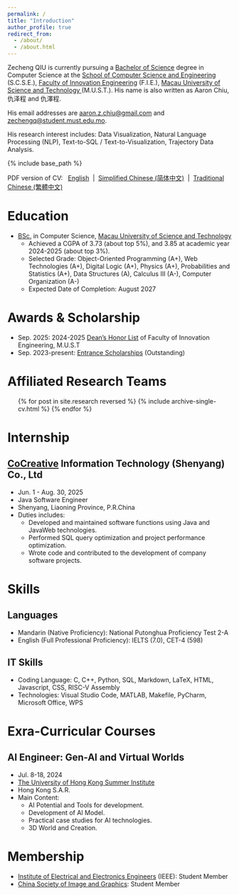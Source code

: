 ```yaml
---
permalink: /
title: "Introduction"
author_profile: true
redirect_from: 
  - /about/
  - /about.html
---
```


Zecheng QIU is currently pursuing a [Bachelor of Science](https://fie.must.edu.mo/id-1439/program/view/id-211.html?locale=en_US) degree in Computer Science at the [School of Computer Science and Engineering](https://fie.must.edu.mo/page/id-1434.html?locale=en_US) (S.C.S.E.), [Faculty of Innovation Engineering](https://fie.must.edu.mo/index.html?locale=en_US) (F.I.E.), [Macau University of Science and Technology ](https://www.must.edu.mo/index.html?locale=en_US) (M.U.S.T.). His name is also written as Aaron Chiu, 仇泽程 and 仇澤程.

His email addresses are [aaron.z.chiu@gmail.com](aaron.z.chiu@gmail.com) and [zechengq@student.must.edu.mo](zechengq@student.must.edu.mo).

His research interest includes: Data Visualization, Natural Language Processing (NLP), Text-to-SQL / Text-to-Visualization, Trajectory Data Analysis.




{% include base_path %}

PDF version of CV: &nbsp;
<a href="../documents/Zecheng_ QIU_CV.pdf">English</a> 
&nbsp;|&nbsp;
<a href="../documents/仇泽程简历.pdf">Simplified Chinese (简体中文)</a>
&nbsp;|&nbsp;
<a href="../documents/仇澤程履歷.pdf">Traditional Chinese (繁體中文)</a>

Education
======
* [BSc.](https://fie.must.edu.mo/id-1439/program/view/id-211.html) in Computer Science, [Macau University of Science and Technology](https://www.must.edu.mo/index.html?locale=en_US)
  * Achieved a CGPA of 3.73 (about top 5%), and 3.85 at academic year 2024-2025 (about top 3%).
  * Selected Grade: Object-Oriented Programming (A+), Web Technologies (A+), Digital Logic (A+), Physics (A+), Probabilities and Statistics (A+), Data Structures (A), Calculus Ⅲ (A-), Computer Organization (A-)
  * Expected Date of Completion: August 2027

Awards & Scholarship
======
* Sep. 2025: 2024-2025 [Dean’s Honor List](https://stud.must.edu.mo/page/id-3773.html?locale=en_US) of Faculty of Innovation Engineering, M.U.S.T
* Sep. 2023-present: [Entrance Scholarships](https://ugadmissions.must.edu.mo/page/id-1312.html?locale=en_US) (Outstanding) 

Affiliated Research Teams
======
  <ul>{% for post in site.research reversed %}
    {% include archive-single-cv.html %}
  {% endfor %}</ul>

Internship
======

[CoCreative](https://www.cncsys.com.cn) Information Technology (Shenyang) Co., Ltd
------
* Jun. 1 - Aug. 30, 2025
* Java Software Engineer
* Shenyang, Liaoning Province, P.R.China
* Duties includes: 
  * Developed and maintained software functions using Java and JavaWeb technologies.
  * Performed SQL query optimization and project performance optimization.
  * Wrote code and contributed to the development of company software projects.

  
Skills
======

Languages
------
  * Mandarin (Native Proficiency): National Putonghua Proficiency Test 2-A
  * English (Full Professional Proficiency): IELTS (7.0), CET-4 (598)

IT Skills
------
* Coding Language: C, C++, Python, SQL, Markdown, LaTeX, HTML, Javascript, CSS, RISC-V Assembly
* Technologies: Visual Studio Code, MATLAB, Makefile, PyCharm, Microsoft Office, WPS

<!-- Publications
======
  <ul>{% for post in site.publications reversed %}
    {% include archive-single-cv.html %}
  {% endfor %}</ul> -->
  

<!-- Talks
======
  <ul>{% for post in site.talks reversed %}
    {% include archive-single-talk-cv.html  %}
  {% endfor %}</ul> -->
  



Exra-Curricular Courses
======

AI Engineer: Gen-AI and Virtual Worlds 
------
* Jul. 8-18, 2024
* [The University of Hong Kong Summer Institute](https://www.summerinstitute.hku.hk)
* Hong Kong S.A.R.
* Main Content: 
  * AI Potential and Tools for development.
  * Development of AI Model.
  * Practical case studies for AI technologies.
  * 3D World and Creation.
  
Membership
======
* [Institute of Electrical and Electronics Engineers](https://www.ieee.org) (IEEE): Student Member
* [China Society of Image and Graphics](https://en.csig.org.cn/index.html): Student Member

